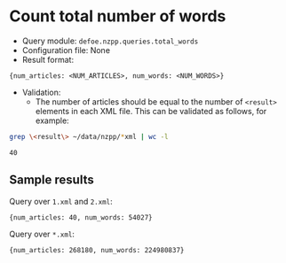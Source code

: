 # Count total number of words

* Query module: `defoe.nzpp.queries.total_words`
* Configuration file: None
* Result format:

```
{num_articles: <NUM_ARTICLES>, num_words: <NUM_WORDS>}
```

* Validation:
  - The number of articles should be equal to the number of `<result>` elements in each XML file. This can be validated as follows, for example:

```bash
grep \<result\> ~/data/nzpp/*xml | wc -l
```
```
40
```

## Sample results

Query over `1.xml` and `2.xml`:

```
{num_articles: 40, num_words: 54027}
```

Query over `*.xml`:

```
{num_articles: 268180, num_words: 224980837}
```
